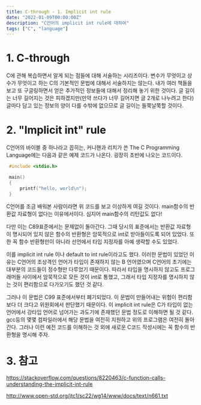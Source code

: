 ```yaml
---
title: C-through - 1. Implicit int rule
date: "2022-01-09T00:00:00Z"
description: "C언어의 implicit int rule에 대하여"
tags: ["C", "language"]
---
```


# 1. C-through

C에 관해 복습하면서 알게 되는 점들에 대해 서술하는 시리즈이다. 변수가 무엇이고 상수가 무엇이고 하는 C의 기본적인 문법에 대해서 서술하지는 않는다. 내가 여러 책들을 보고 또 구글링하면서 얻은 추가적인 정보들에 대해서 정리해 놓기 위한 것이다. 글 길이는 너무 길어지는 것은 피하겠지만(만약 쓰다가 너무 길어지면 글 2개로 나누려고 한다) 글마다 담고 있는 정보의 양이 다를 수밖에 없으므로 글 길이는 들쭉날쭉할 것이다.

# 2. "Implicit int" rule

C언어의 바이블 중 하나라고 꼽히는, 커니핸과 리치가 쓴 The C Programming Language에는 다음과 같은 예제 코드가 나온다. 굉장히 초반에 나오는 코드이다.

```c
 #include <stdio.h>

 main()
 {    
     printf("hello, world\n");
 }
```

C언어를 조금 배워본 사람이라면 위 코드를 보고 이상하게 여길 것이다. main함수의 반환값 자료형이 없다는 이유에서이다. 심지어 main함수의 리턴값도 없다!

다만 이는 C89표준에서는 문제없이 돌아간다. 그때 당시의 표준에서는 반환값 자료형이 명시되어 있지 않은 함수의 반환형은 암묵적으로 int로 받아들이도록 되어 있었다. 또한 꼭 함수 반환형만이 아니라 선언에서 타입 지정자를 아예 생략할 수도 있었다. 

이를 implicit int rule 이나 default to int rule이라고도 했다. 이러한 문법이 있었던 이유는 C언어의 조상격인 언어가 타입이 존재하지 않는 B 언어였으며 C언어의 초기에는 대부분의 코드들이 정수형만 다루었기 때문이다. 따라서 타입을 명시하지 않고도 프로그래머들 사이에서 암묵적으로 모든 것이 int로 통했고, 그래서 타입 지정자를 명시하지 않는 것이 편리함으로 다가오기도 했던 것 같다.

그러나 이 문법은 C99 표준에서부터 폐기되었다. 이 문법이 만들어내는 위험이 편리함보다 더 크다고 위원회에서 판단했기 때문이다. 이 implicit int rule은 C가 타입이 없는 언어에서 강타입 언어로 넘어가는 과도기에 존재했던 문법 정도로 이해하면 될 것 같다. gcc등의 몇몇 컴파일러에서 해당 문법을 여전히 지원하고 위의 프로그램은 여전히 돌아간다. 그러나 이런 예전 코드를 이해하는 것 외에 새로운 C코드 작성시에는 꼭 함수의 반환형을 명시해 주자.

# 3. 참고

https://stackoverflow.com/questions/8220463/c-function-calls-understanding-the-implicit-int-rule

http://www.open-std.org/jtc1/sc22/wg14/www/docs/text/n661.txt